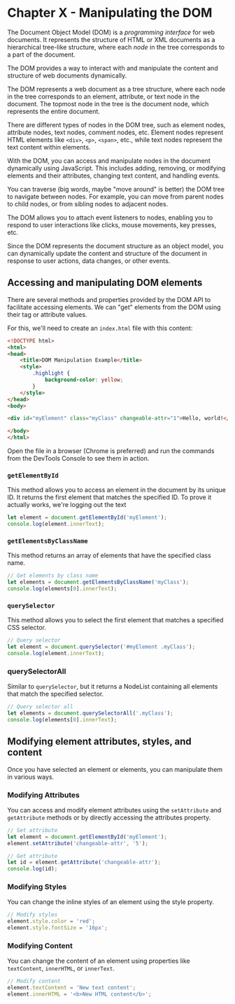 # Chapter X - Manipulating the DOM

The Document Object Model (DOM) is a *programming interface* for web documents. It represents the structure of HTML or XML documents as a hierarchical tree-like structure, where each *node* in the tree corresponds to a part of the document. 

The DOM provides a way to interact with and manipulate the content and structure of web documents dynamically.

The DOM represents a web document as a tree structure, where each node in the tree corresponds to an element, attribute, or text node in the document. The topmost node in the tree is the document node, which represents the entire document.

There are different types of nodes in the DOM tree, such as element nodes, attribute nodes, text nodes, comment nodes, etc. Element nodes represent HTML elements like `<div>`, `<p>`, `<span>`, etc., while text nodes represent the text content within elements.

With the DOM, you can access and manipulate nodes in the document dynamically using JavaScript. This includes adding, removing, or modifying elements and their attributes, changing text content, and handling events.

You can traverse (big words,  maybe "move around" is better) the DOM tree to navigate between nodes. For example, you can move from parent nodes to child nodes, or from sibling nodes to adjacent nodes.

The DOM allows you to attach event listeners to nodes, enabling you to respond to user interactions like clicks, mouse movements, key presses, etc.

Since the DOM represents the document structure as an object model, you can dynamically update the content and structure of the document in response to user actions, data changes, or other events.

## Accessing and manipulating DOM elements

There are several methods and properties provided by the DOM API to facilitate accessing elements. We can "get" elements from the DOM using their tag or attribute values. 

For this, we'll need to create an `index.html` file with this content:

```html
<!DOCTYPE html>
<html>
<head>
    <title>DOM Manipulation Example</title>
    <style>
        .highlight {
            background-color: yellow;
        }
    </style>
</head>
<body>

<div id="myElement" class="myClass" changeable-attr="1">Hello, world!</div>

</body>
</html>
```

Open the file in a browser (Chrome is preferred) and run the commands from the DevTools Console to see them in action.

### `getElementById`

This method allows you to access an element in the document by its unique ID. It returns the first element that matches the specified ID. To prove it actually works, we're logging out the text

```js
let element = document.getElementById('myElement');
console.log(element.innerText);
```

### `getElementsByClassName`

This method returns an array of elements that have the specified class name.
```js
// Get elements by class name
let elements = document.getElementsByClassName('myClass');
console.log(elements[0].innerText);
```

### `querySelector`

This method allows you to select the first element that matches a specified CSS selector.

```js
// Query selector
let element = document.querySelector('#myElement .myClass');
console.log(element.innerText);
```

### querySelectorAll

Similar to `querySelector`, but it returns a NodeList containing all elements that match the specified selector.

```js
// Query selector all
let elements = document.querySelectorAll('.myClass');
console.log(elements[0].innerText);
```

## Modifying element attributes, styles, and content

Once you have selected an element or elements, you can manipulate them in various ways.

### Modifying Attributes

You can access and modify element attributes using the `setAttribute` and `getAttribute` methods or by directly accessing the attributes property.
```js
// Set attribute
let element = document.getElementById('myElement');
element.setAttribute('changeable-attr', '5');

// Get attribute
let id = element.getAttribute('changeable-attr');
console.log(id);
```

### Modifying Styles
You can change the inline styles of an element using the style property.

```js
// Modify styles
element.style.color = 'red';
element.style.fontSize = '16px';
```

### Modifying Content

You can change the content of an element using properties like `textContent`, `innerHTML`, or `innerText`.

```js
// Modify content
element.textContent = 'New text content';
element.innerHTML = '<b>New HTML content</b>';
```
